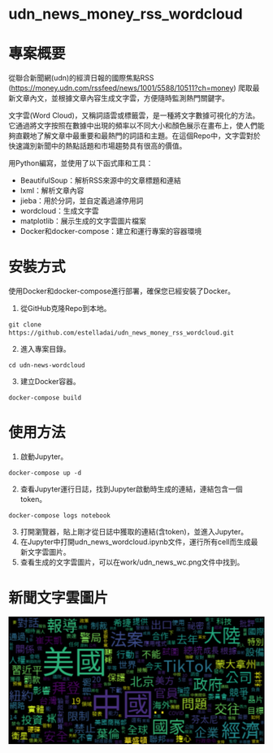 # udn_news_money_rss_wordcloud

# 專案概要
從聯合新聞網(udn)的經濟日報的國際焦點RSS (https://money.udn.com/rssfeed/news/1001/5588/10511?ch=money) 爬取最新文章內文，並根據文章內容生成文字雲，方便隨時監測熱門關鍵字。

文字雲(Word Cloud)，又稱詞語雲或標籤雲，是一種將文字數據可視化的方法。它通過將文字按照在數據中出現的頻率以不同大小和顏色展示在畫布上，使人們能夠直觀地了解文章中最重要和最熱門的詞語和主題。在這個Repo中，文字雲對於快速識別新聞中的熱點話題和市場趨勢具有很高的價值。

用Python編寫，並使用了以下函式庫和工具：
- BeautifulSoup：解析RSS來源中的文章標題和連結
- lxml：解析文章內容
- jieba：用於分詞，並自定義過濾停用詞
- wordcloud：生成文字雲
- matplotlib：展示生成的文字雲圖片檔案
- Docker和docker-compose：建立和運行專案的容器環境

# 安裝方式
使用Docker和docker-compose進行部署，確保您已經安裝了Docker。
1. 從GitHub克隆Repo到本地。
```commandline
git clone https://github.com/estelladai/udn_news_money_rss_wordcloud.git
```
2. 進入專案目錄。
```commandline
cd udn-news-wordcloud
```
3. 建立Docker容器。
```commandline
docker-compose build
```

# 使用方法
1. 啟動Jupyter。
```commandline
docker-compose up -d
```
2. 查看Jupyter運行日誌，找到Jupyter啟動時生成的連結，連結包含一個token。
```commandline
docker-compose logs notebook
```
3. 打開瀏覽器，貼上剛才從日誌中獲取的連結(含token)，並進入Jupyter。
4. 在Jupyter中打開udn_news_wordcloud.ipynb文件，運行所有cell而生成最新文字雲圖片。
5. 查看生成的文字雲圖片，可以在work/udn_news_wc.png文件中找到。

# 新聞文字雲圖片
![新聞文字雲](work/udn_news_wc_1.png)
